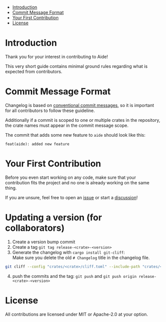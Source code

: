 - [Introduction](#introduction)
- [Commit Message Format](#commit-message-format)
- [Your First Contribution](#your-first-contribution)
- [License](#license)

# Introduction

Thank you for your interest in contributing to Aide!

This very short guide contains minimal ground rules regarding
what is expected from contributors.

# Commit Message Format

Changelog is based on [conventional commit messages](https://www.conventionalcommits.org/en/v1.0.0/), so it is important for all contributors to follow these guideline.

Additionally if a commit is scoped to one or multiple crates in the repository, the crate names must appear in the commit message scope.

The commit that adds some new feature to `aide` should look like this:

```
feat(aide): added new feature
```

# Your First Contribution

Before you even start working on any code, make sure that your contribution fits the project
and no one is already working on the same thing.

If you are unsure, feel free to open an [issue](https://github.com/tamasfe/aide/issues) or start a [discussion](https://github.com/tamasfe/aide/discussions)!

# Updating a version (for collaborators)

1. Create a version bump commit
2. Create a tag `git tag release-<crate>-<version>`
3. Generate the changelog with `cargo install git-cliff`:  
Make sure you delete the old `# Changelog` title in the changelog file.
```sh
git cliff --config "crates/<crate>/cliff.toml" --include-path "crates/<crate>/**/*" --current --prepend crates/<crate>/CHANGELOG.md
```
4. push the commits and the tag: `git push` and `git push origin release-<crate>-<version>`

# License

All contributions are licensed under MIT or Apache-2.0 at your option.
